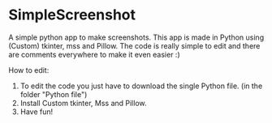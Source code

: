 # SimpleScreenshot
A simple python app to make screenshots. This app is made in Python using (Custom) tkinter, mss and Pillow. The code is really simple to edit and there are comments everywhere to make it even easier :)

How to edit:
1. To edit the code you just have to download the single Python file. (in the folder "Python file")
2. Install Custom tkinter, Mss and Pillow.
3. Have fun!
